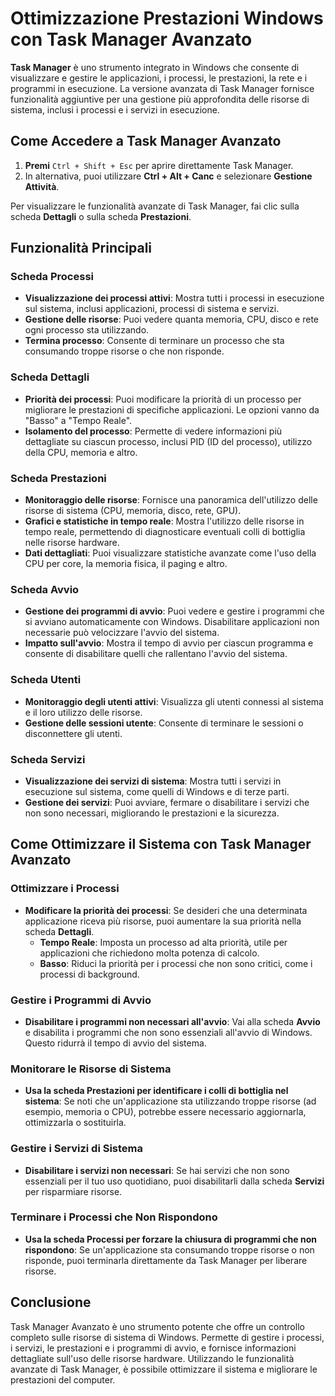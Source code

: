 # Ottimizzazione Prestazioni Windows con Task Manager Avanzato

**Task Manager** è uno strumento integrato in Windows che consente di visualizzare e gestire le applicazioni, i processi, 
le prestazioni, la rete e i programmi in esecuzione. La versione avanzata di Task Manager fornisce funzionalità aggiuntive 
per una gestione più approfondita delle risorse di sistema, inclusi i processi e i servizi in esecuzione.

## Come Accedere a Task Manager Avanzato

1. **Premi** `Ctrl + Shift + Esc` per aprire direttamente Task Manager.
2. In alternativa, puoi utilizzare **Ctrl + Alt + Canc** e selezionare **Gestione Attività**.

Per visualizzare le funzionalità avanzate di Task Manager, fai clic sulla scheda **Dettagli** o sulla scheda **Prestazioni**.

## Funzionalità Principali

### Scheda Processi
- **Visualizzazione dei processi attivi**: Mostra tutti i processi in esecuzione sul sistema, inclusi applicazioni, 
    processi di sistema e servizi.
- **Gestione delle risorse**: Puoi vedere quanta memoria, CPU, disco e rete ogni processo sta utilizzando.
- **Termina processo**: Consente di terminare un processo che sta consumando troppe risorse o che non risponde.

### Scheda Dettagli
- **Priorità dei processi**: Puoi modificare la priorità di un processo per migliorare le prestazioni di specifiche applicazioni. 
    Le opzioni vanno da "Basso" a "Tempo Reale".
- **Isolamento del processo**: Permette di vedere informazioni più dettagliate su ciascun processo, inclusi PID (ID del processo), 
    utilizzo della CPU, memoria e altro.

### Scheda Prestazioni
- **Monitoraggio delle risorse**: Fornisce una panoramica dell'utilizzo delle risorse di sistema (CPU, memoria, disco, rete, GPU).
- **Grafici e statistiche in tempo reale**: Mostra l'utilizzo delle risorse in tempo reale, permettendo di diagnosticare 
    eventuali colli di bottiglia nelle risorse hardware.
- **Dati dettagliati**: Puoi visualizzare statistiche avanzate come l'uso della CPU per core, la memoria fisica, il paging e altro.

### Scheda Avvio
- **Gestione dei programmi di avvio**: Puoi vedere e gestire i programmi che si avviano automaticamente con Windows. 
    Disabilitare applicazioni non necessarie può velocizzare l'avvio del sistema.
- **Impatto sull'avvio**: Mostra il tempo di avvio per ciascun programma e consente di disabilitare quelli che rallentano l'avvio del sistema.

### Scheda Utenti
- **Monitoraggio degli utenti attivi**: Visualizza gli utenti connessi al sistema e il loro utilizzo delle risorse.
- **Gestione delle sessioni utente**: Consente di terminare le sessioni o disconnettere gli utenti.

### Scheda Servizi
- **Visualizzazione dei servizi di sistema**: Mostra tutti i servizi in esecuzione sul sistema, come quelli di Windows e di terze parti.
- **Gestione dei servizi**: Puoi avviare, fermare o disabilitare i servizi che non sono necessari, migliorando le prestazioni e la sicurezza.

## Come Ottimizzare il Sistema con Task Manager Avanzato

### Ottimizzare i Processi
- **Modificare la priorità dei processi**: Se desideri che una determinata applicazione riceva più risorse, 
    puoi aumentare la sua priorità nella scheda **Dettagli**.
  - **Tempo Reale**: Imposta un processo ad alta priorità, utile per applicazioni che richiedono molta potenza di calcolo.
  - **Basso**: Riduci la priorità per i processi che non sono critici, come i processi di background.
  
### Gestire i Programmi di Avvio
- **Disabilitare i programmi non necessari all'avvio**: Vai alla scheda **Avvio** e disabilita i programmi che non sono essenziali 
    all'avvio di Windows. Questo ridurrà il tempo di avvio del sistema.

### Monitorare le Risorse di Sistema
- **Usa la scheda **Prestazioni** per identificare i colli di bottiglia nel sistema**: Se noti che un'applicazione sta utilizzando 
    troppe risorse (ad esempio, memoria o CPU), potrebbe essere necessario aggiornarla, ottimizzarla o sostituirla.
  
### Gestire i Servizi di Sistema
- **Disabilitare i servizi non necessari**: Se hai servizi che non sono essenziali per il tuo uso quotidiano, 
    puoi disabilitarli dalla scheda **Servizi** per risparmiare risorse.

### Terminare i Processi che Non Rispondono
- **Usa la scheda **Processi** per forzare la chiusura di programmi che non rispondono**: Se un'applicazione sta consumando troppe 
    risorse o non risponde, puoi terminarla direttamente da Task Manager per liberare risorse.

## Conclusione

Task Manager Avanzato è uno strumento potente che offre un controllo completo sulle risorse di sistema di Windows. 
Permette di gestire i processi, i servizi, le prestazioni e i programmi di avvio, e fornisce informazioni dettagliate sull'uso delle 
risorse hardware. Utilizzando le funzionalità avanzate di Task Manager, è possibile ottimizzare il sistema e migliorare le prestazioni del computer.
